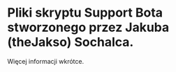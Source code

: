 # Pliki skryptu Support Bota stworzonego przez Jakuba (theJakso) Sochalca.

Więcej informacji wkrótce.
